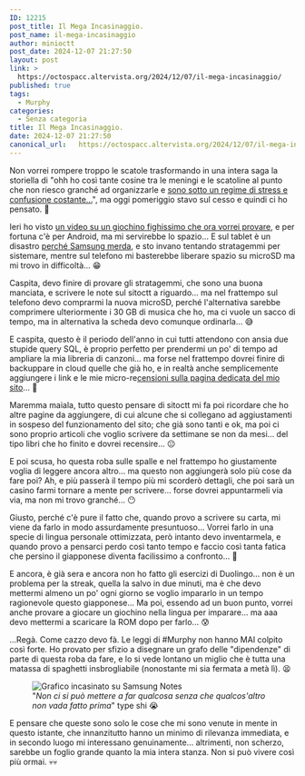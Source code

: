 ```yaml
---
ID: 12215
post_title: Il Mega Incasinaggio.
post_name: il-mega-incasinaggio
author: minioctt
post_date: 2024-12-07 21:27:50
layout: post
link: >
  https://octospacc.altervista.org/2024/12/07/il-mega-incasinaggio/
published: true
tags:
  - Murphy
categories:
  - Senza categoria
title: Il Mega Incasinaggio.
date: 2024-12-07 21:27:50
canonical_url:   https://octospacc.altervista.org/2024/12/07/il-mega-incasinaggio/
---
```

<!-- wp:paragraph -->
<p>Non vorrei rompere troppo le scatole trasformando in una intera saga la storiella di "ohh ho così tante cosine tra le meningi e le scatoline al punto che non riesco granché ad organizzarle e <a href="/microblog-mirror/2024/11/29/persazione-dellocto/">sono sotto un regime di stress e confusione costante...</a>", ma oggi pomeriggio stavo sul cesso e quindi ci ho pensato. 🤥</p>
<!-- /wp:paragraph -->

<!-- wp:paragraph -->
<p>Ieri ho visto <a href="https://www.youtube.com/watch?v=wINY3w7Fj_U">un video su un giochino fighissimo che ora vorrei provare</a>, e per fortuna c'è per Android, ma mi servirebbe lo spazio... E sul tablet è un disastro <a href="/microblog-mirror/2024/10/05/memorroid/">perché Samsung merda</a>, e sto invano tentando stratagemmi per sistemare, mentre sul telefono mi basterebbe liberare spazio su microSD ma mi trovo in difficoltà... 😁</p>
<!-- /wp:paragraph -->

<!-- wp:paragraph -->
<p>Caspita, devo finire di provare gli stratagemmi, che sono una buona manciata, e scrivere le note sul sitoctt a riguardo... ma nel frattempo sul telefono devo comprarmi la nuova microSD, perché l'alternativa sarebbe comprimere ulteriormente i 30 GB di musica che ho, ma ci vuole un sacco di tempo, ma in alternativa la scheda devo comunque ordinarla... 😅</p>
<!-- /wp:paragraph -->

<!-- wp:paragraph -->
<p>E caspita, questo è il periodo dell'anno in cui tutti attendono con ansia due stupide query SQL, è proprio perfetto per prendermi un po' di tempo ad ampliare la mia libreria di canzoni... ma forse nel frattempo dovrei finire di backuppare in cloud quelle che già ho, e in realtà anche semplicemente aggiungere i link e le mie micro-re<a href="https://sitoctt.octt.eu.org/it/miscellanea/Raccolta-Musica/">censioni sulla pagina dedicata del mio sito</a>... 🤔</p>
<!-- /wp:paragraph -->

<!-- wp:paragraph -->
<p>Maremma maiala, tutto questo pensare di sitoctt mi fa poi ricordare che ho altre pagine da aggiungere, di cui alcune che si collegano ad aggiustamenti in sospeso del funzionamento del sito; che già sono tanti e ok, ma poi ci sono proprio articoli che voglio scrivere da settimane se non da mesi... del tipo libri che ho finito e dovrei recensire... 😐</p>
<!-- /wp:paragraph -->

<!-- wp:paragraph -->
<p>E poi scusa, ho questa roba sulle spalle e nel frattempo ho giustamente voglia di leggere ancora altro... ma questo non aggiungerà solo più cose da fare poi? Ah, e più passerà il tempo più mi scorderò dettagli, che poi sarà un casino farmi tornare a mente per scrivere... forse dovrei appuntarmeli via via, ma non mi trovo granché... 😶</p>
<!-- /wp:paragraph -->

<!-- wp:paragraph -->
<p>Giusto, perché c'è pure il fatto che, quando provo a scrivere su carta, mi viene da farlo in modo assurdamente presuntuoso... Vorrei farlo in una specie di lingua personale ottimizzata, però intanto devo inventarmela, e quando provo a pensarci perdo così tanto tempo e faccio così tanta fatica che persino il giapponese diventa facilissimo a confronto... 😬</p>
<!-- /wp:paragraph -->

<!-- wp:paragraph -->
<p>E ancora, è già sera e ancora non ho fatto gli esercizi di Duolingo... non è un problema per la streak, quella la salvo in due minuti, ma è che devo mettermi almeno un po' ogni giorno se voglio impararlo in un tempo ragionevole questo giapponese... Ma poi, essendo ad un buon punto, vorrei anche provare a giocare un giochino nella lingua per imparare... ma aaa devo mettermi a scaricare la ROM dopo per farlo... 😰</p>
<!-- /wp:paragraph -->

<!-- wp:paragraph -->
<p>...Regà. Come cazzo devo fà. Le leggi di #Murphy non hanno MAI colpito così forte. Ho provato per sfizio a disegnare un grafo delle "dipendenze" di parte di questa roba da fare, e lo si vede lontano un miglio che è tutta una matassa di spaghetti insbrogliabile (nonostante mi sia fermata a metà lì). 😫</p>
<!-- /wp:paragraph -->

<!-- wp:paragraph -->
<p></p>
<!-- /wp:paragraph -->

<!-- wp:image {"id":12224,"sizeSlug":"large","linkDestination":"none"} -->
<figure class="wp-block-image size-large"><img src="{{site.cdnurl}}/assets/uploads/2024/12/screenshot_20241207-211510_samsung-notes5976262103594727024-960x576.jpg" alt="Grafico incasinato su Samsung Notes" class="wp-image-12224"/><figcaption class="wp-element-caption">"<em>Non ci si può mettere a far qualcosa senza che qualcos'altro non vada fatto prima</em>" type shi 😭</figcaption></figure>
<!-- /wp:image -->

<!-- wp:paragraph -->
<p></p>
<!-- /wp:paragraph -->

<!-- wp:paragraph -->
<p>E pensare che queste sono solo le cose che mi sono venute in mente in questo istante, che innanzitutto hanno un minimo di rilevanza immediata, e in secondo luogo mi interessano genuinamente... altrimenti, non scherzo, sarebbe un foglio grande quanto la mia intera stanza. Non si può vivere così più ormai. 💀💀</p>
<!-- /wp:paragraph -->